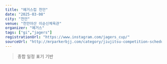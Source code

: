 ```yaml
---
title: "예거스컵 천안"
date: "2025-03-08"
city: "천안"
venue: "천안아산 이순신체육관"
organizer: "예거스"
tags: ["gi","jagers"]
registrationUrl: "https://www.instagram.com/jagers_cup/"
sourceUrl: "http://mrparkerbjj.com/category/jiujitsu-competition-schedule/"
---
```


> 종합 일정 표기 기반
